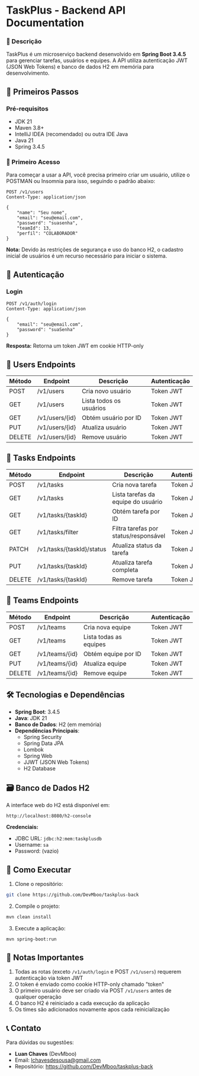 # TaskPlus - Backend API Documentation

### 📌 Descrição

TaskPlus é um microserviço backend desenvolvido em **Spring Boot 3.4.5** para gerenciar tarefas, usuários e equipes. A API utiliza autenticação JWT (JSON Web Tokens) e banco de dados H2 em memória para desenvolvimento.

## 🚀 Primeiros Passos

### Pré-requisitos
- JDK 21
- Maven 3.8+
- IntelliJ IDEA (recomendado) ou outra IDE Java
- Java 21
- Spring 3.4.5

### 🔑 Primeiro Acesso
Para começar a usar a API, você precisa primeiro criar um usuário, utilize o POSTMAN ou Insomnia para isso, seguindo o padrão abaixo:

```http
POST /v1/users
Content-Type: application/json

{
    "name": "Seu nome",
    "email": "seu@email.com",
    "password": "suasenha",
    "teamId": 13,
    "perfil": "COLABORADOR"
}
```

**Nota:** Devido às restrições de segurança e uso do banco H2, o cadastro inicial de usuários é um recurso necessário para iniciar o sistema.

## 🔐 Autenticação

### Login
```http
POST /v1/auth/login
Content-Type: application/json

{
    "email": "seu@email.com",
    "password": "suaSenha"
}
```

**Resposta:** Retorna um token JWT em cookie HTTP-only

## 👥 Users Endpoints

| Método | Endpoint          | Descrição                              | Autenticação |
|--------|-------------------|----------------------------------------|--------------|
| POST   | /v1/users         | Cria novo usuário                      | Token JWT    |
| GET    | /v1/users         | Lista todos os usuários                | Token JWT    |
| GET    | /v1/users/{id}    | Obtém usuário por ID                   | Token JWT    |
| PUT    | /v1/users/{id}    | Atualiza usuário                       | Token JWT    |
| DELETE | /v1/users/{id}    | Remove usuário                         | Token JWT    |

## 📝 Tasks Endpoints

| Método | Endpoint                     | Descrição                              | Autenticação |
|--------|------------------------------|----------------------------------------|--------------|
| POST   | /v1/tasks                    | Cria nova tarefa                       | Token JWT    |
| GET    | /v1/tasks                    | Lista tarefas da equipe do usuário     | Token JWT    |
| GET    | /v1/tasks/{taskId}           | Obtém tarefa por ID                    | Token JWT    |
| GET    | /v1/tasks/filter             | Filtra tarefas por status/responsável  | Token JWT    |
| PATCH  | /v1/tasks/{taskId}/status    | Atualiza status da tarefa              | Token JWT    |
| PUT    | /v1/tasks/{taskId}           | Atualiza tarefa completa               | Token JWT    |
| DELETE | /v1/tasks/{taskId}           | Remove tarefa                          | Token JWT    |

## 👥 Teams Endpoints

| Método | Endpoint          | Descrição                              | Autenticação |
|--------|-------------------|----------------------------------------|--------------|
| POST   | /v1/teams         | Cria nova equipe                       | Token JWT    |
| GET    | /v1/teams         | Lista todas as equipes                 | Token JWT    |
| GET    | /v1/teams/{id}    | Obtém equipe por ID                    | Token JWT    |
| PUT    | /v1/teams/{id}    | Atualiza equipe                        | Token JWT    |
| DELETE | /v1/teams/{id}    | Remove equipe                          | Token JWT    |

## 🛠️ Tecnologias e Dependências

- **Spring Boot**: 3.4.5
- **Java**: JDK 21
- **Banco de Dados**: H2 (em memória)
- **Dependências Principais**:
  - Spring Security
  - Spring Data JPA
  - Lombok
  - Spring Web
  - JJWT (JSON Web Tokens)
  - H2 Database

## 🗃️ Banco de Dados H2

A interface web do H2 está disponível em:
```
http://localhost:8080/h2-console
```

**Credenciais:**
- JDBC URL: `jdbc:h2:mem:taskplusdb`
- Username: `sa`
- Password: (vazio)

## 🚀 Como Executar

1. Clone o repositório:
```bash
git clone https://github.com/DevMboo/taskplus-back
```

2. Compile o projeto:
```bash
mvn clean install
```

3. Execute a aplicação:
```bash
mvn spring-boot:run
```

## 📌 Notas Importantes

1. Todas as rotas (exceto `/v1/auth/login` e POST `/v1/users`) requerem autenticação via token JWT
2. O token é enviado como cookie HTTP-only chamado "token"
3. O primeiro usuário deve ser criado via POST `/v1/users` antes de qualquer operação
4. O banco H2 é reiniciado a cada execução da aplicação
5. Os times são adicionados novamente apos cada reinicialização

## 📞 Contato

Para dúvidas ou sugestões:
- **Luan Chaves** (DevMboo)
- Email: lchavesdesousa@gmail.com
- Repositório: https://github.com/DevMboo/taskplus-back